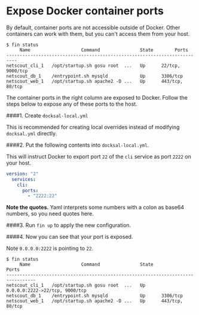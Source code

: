 # Expose Docker container ports

By default, container ports are not accessible outside of Docker. Other containers can work with them, but you can't access them from your host.

```
$ fin status
     Name                   Command               State        Ports
--------------------------------------------------------------------------
netscout_cli_1   /opt/startup.sh gosu root  ...   Up      22/tcp, 9000/tcp
netscout_db_1    /entrypoint.sh mysqld            Up      3306/tcp
netscout_web_1   /opt/startup.sh apache2 -D ...   Up      443/tcp, 80/tcp
```

The container ports in the right column are exposed to Docker. Follow the steps below to expose any of these ports to the host.

####1. Create `docksal-local.yml`

This is recommended for creating local overrides instead of modifying `docksal.yml` directly.

####2. Put the following contents into `docksal-local.yml`.

This will instruct Docker to export port `22` of the `cli` service as port `2222` on your host.

```yml
version: "2"
  services:
    cli:
      ports:
        - "2222:22"
```

**Note the quotes.** Yaml interprets some numbers with a colon as base64 numbers, so you need quotes here.

####3. Run `fin up` to apply the new configuration.

####4. Now you can see that your port is exposed.

Note `0.0.0.0:2222` is pointing to `22`.

```
$ fin status
     Name                   Command               State            Ports
---------------------------------------------------------------------------------
netscout_cli_1   /opt/startup.sh gosu root  ...   Up      0.0.0.0:2222->22/tcp, 9000/tcp
netscout_db_1    /entrypoint.sh mysqld            Up      3306/tcp
netscout_web_1   /opt/startup.sh apache2 -D ...   Up      443/tcp, 80/tcp
```
